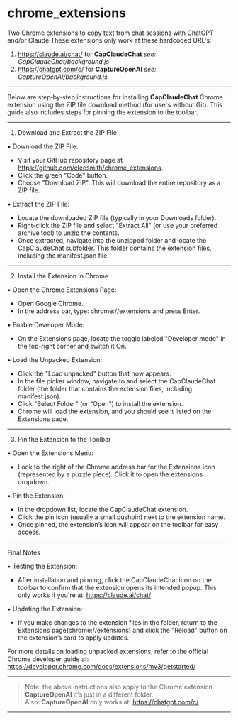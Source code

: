 # chrome_extensions
 Two Chrome extensions to copy text from chat sessions with ChatGPT and/or Claude
 These extensions only work at these hardcoded URL's:
 1. https://claude.ai/chat/ for **CapClaudeChat** *see: CapClaudeChat/background.js*
 2. https://chatgpt.com/c/ for **CaptureOpenAI** *see: CaptureOpenAI/background.js*

---

Below are step‐by‐step instructions for installing **CapClaudeChat**
Chrome extension using the ZIP file download method (for users
without Git). This guide also includes steps for pinning the
extension to the toolbar.

---

1. Download and Extract the ZIP File

• Download the ZIP File: 
- Visit your GitHub repository page at https://github.com/cleesmith/chrome_extensions. 
- Click the green "Code" button. 
- Choose "Download ZIP". This will download the entire repository as a ZIP file.

• Extract the ZIP File: 
- Locate the downloaded ZIP file (typically in your Downloads folder). 
- Right-click the ZIP file and select "Extract All" (or use your
  preferred archive tool) to unzip the contents. 
- Once extracted, navigate into the unzipped folder and locate the
  CapClaudeChat subfolder. This folder contains the extension files,
  including the manifest.json file.

---

2. Install the Extension in Chrome

• Open the Chrome Extensions Page: 
- Open Google Chrome. 
- In the address bar, type: chrome://extensions and press Enter.

• Enable Developer Mode: 
- On the Extensions page, locate the toggle labeled "Developer mode"
  in the top-right corner and switch it On.

• Load the Unpacked Extension: 
- Click the "Load unpacked" button that now appears. 
- In the file picker window, navigate to and select the CapClaudeChat
  folder (the folder that contains the extension files, including
  manifest.json). 
- Click "Select Folder" (or "Open") to install the extension. 
- Chrome will load the extension, and you should see it listed on the
  Extensions page.

---

3. Pin the Extension to the Toolbar

• Open the Extensions Menu: 
- Look to the right of the Chrome address bar for the Extensions icon
  (represented by a puzzle piece). Click it to open the extensions
  dropdown.

• Pin the Extension: 
- In the dropdown list, locate the CapClaudeChat extension. 
- Click the pin icon (usually a small pushpin) next to the extension
  name. 
- Once pinned, the extension’s icon will appear on the toolbar for
  easy access.

---

Final Notes

• Testing the Extension: 
- After installation and pinning, click the CapClaudeChat icon on the
  toolbar to confirm that the extension opens its intended popup.
  This only works if you're at: https://claude.ai/chat/

• Updating the Extension: 
- If you make changes to the extension files in the folder, return to
  the Extensions page(chrome://extensions) and click the "Reload"
  button on the extension’s card to apply updates.


For more details on loading unpacked extensions, refer to the official
Chrome developer guide at:
https://developer.chrome.com/docs/extensions/mv3/getstarted/

---

> Note: the above instructions also apply to the Chrome extension **CaptureOpenAI** it's just in a different folder.<br>Also: **CaptureOpenAI** only works at: https://chatgpt.com/c/

---
